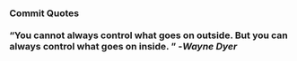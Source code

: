 ### Commit Quotes <br> <br> <q>You cannot always control what goes on outside. But you can always control what goes on inside. </q> -<em>Wayne Dyer</em>